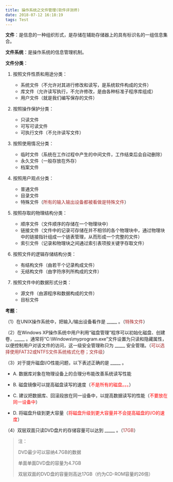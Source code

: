 ```yaml
---
title: 操作系统之文件管理(软件评测师)
date: 2018-07-12 16:18:19
tags: Test
---
```


**文件**：是信息的一种组织形式，是存储在辅助存储器上的具有标识名的一组信息集合。

**文件系统**：是操作系统的信息管理机制。

**文件分类**：

1. 按照文件性质和用途分类：
   
   * 系统文件（不允许对其进行修改和读写，是系统软件构成的文件）
   * 库文件（允许读写执行，不允许修改，是由各种标准子程序库组成）
   * 用户文件（就是我们编写保存的文件）
   
2. 按照操作保护分类：

   * 只读文件
   * 可写可读文件
   * 可执行文件（不允许读写文件）
  
3. 按照使用情况分类：

   * 临时文件（系统在工作过程中产生的中间文件，工作结束后会自动删除）
   * 永久文件（一般存放在外存）
   * 档案文件
   
4. 按照用户观点分类：

   * 普通文件
   * 目录文件
   * 特殊文件（<font color=brown>所有的输入输出设备都被看做是特殊文件</font>） 

5. 按照存取的物理结构分类：

   * 顺序文件（文件顺序的存储在一个物理块中）
   * 链接文件（文件中的记录可存储在并不相邻的各个物理块中，通过物理块中的链接指针组成一个链表管理，从而形成一个完整的文件）
   * 索引文件（记录和物理块之间通过索引表项按关键字存取文件）
6. 按照文件的逻辑存储结构分类：

   * 有结构文件（由若干个记录构成文件）
   * 无结构文件（由字符序列所构成的文件）
7. 按照文件中的数据形式分类：

   * 源文件（由源程序和数据构成的文件）
   * 目标文件

**考题**：

（1）在UNIX操作系统中，把输入/输出设备看作是 \_\_\_\_\_ 。（<font color=brown>特殊文件</font>）

（2）在Windows XP操作系统中用户利用“磁盘管理”程序可以初始化磁盘、创建卷，\_\_\_\_\_ 。通常将“C:\Windows\myprogram.exe”文件设置为只读和隐藏属性，以便控制用户对该文件的访问，这一级安全管理称只为 \_\_\_\_\_ 安全管理。（<font color=brown>可以选择使用FAT32或NTFS文件系统格式化卷；文件级</font>）

（3）对于提升磁盘I/O性能问题，以下表述正确的是 \_\_\_\_\_ 。

   * A. 数据库对象在物理设备上的合理分布能改善系统读写性能
   
   * B. 磁盘镜像可以提高磁盘读写的速度（<font color=red>不是所有的磁盘。。。</font>）
   
   * C. 建议把数据库、回滚段放在同一设备中，以提高数据读写的性能（<font color=red>不要放在同一设备中</font>）
   * D. 将磁盘升级到更大容量（<font color=red>将磁盘升级到更大容量并不会提高磁盘的I/O的速度</font>）

（4）双层双面只读DVD盘片的存储容量可以达到 \_\_\_\_\_ 。（<font color=brown>17GB</font>）

> 注：
> 
> DVD最少可以容纳4.7GB的数据
> 
> 单面单面DVD盘的容量为4.7GB
> 
> 双层双面的DVD盘的容量则高达17GB（约为CD-ROM容量的26倍）